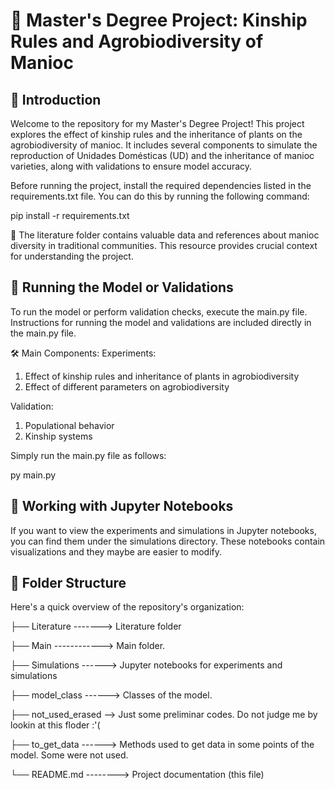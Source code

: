 # 🌱 Master's Degree Project: Kinship Rules and Agrobiodiversity of Manioc
## 📖 Introduction
Welcome to the repository for my Master's Degree Project! This project explores the effect of kinship rules and the inheritance of plants on the agrobiodiversity of manioc. It includes several components to simulate the reproduction of Unidades Domésticas (UD) and the inheritance of manioc varieties, along with validations to ensure model accuracy.

Before running the project, install the required dependencies listed in the requirements.txt file. You can do this by running the following command:


pip install -r requirements.txt

📂 The literature folder contains valuable data and references about manioc diversity in traditional communities. This resource provides crucial context for understanding the project.

## 🚀 Running the Model or Validations
To run the model or perform validation checks, execute the main.py file. Instructions for running the model and validations are included directly in the main.py file.

🛠️ Main Components:
Experiments:

1. Effect of kinship rules and inheritance of plants in agrobiodiversity
2. Effect of different parameters on agrobiodiversity 

Validation:

1. Populational behavior
2. Kinship systems


Simply run the main.py file as follows:

py main.py

## 🧪 Working with Jupyter Notebooks
If you want to view the experiments and simulations in Jupyter notebooks, you can find them under the simulations directory. These notebooks contain visualizations and they maybe are easier to modify.

## 📂 Folder Structure
Here's a quick overview of the repository's organization:


├── Literature -------> Literature folder

├── Main  ------------> Main folder.

├── Simulations ------> Jupyter notebooks for experiments and simulations

├── model_class ------> Classes of the model.

├── not_used_erased --> Just some preliminar codes. Do not judge me by lookin at this floder :'(

├── to_get_data ------> Methods used to get data in some points of the model. Some were not used.

└── README.md --------> Project documentation (this file)
